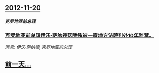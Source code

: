 ## [2012-11-20](/news/2012/11/20/index.md)

##### 克罗地亚前总理
### [克罗地亚前总理伊沃·萨纳德因受贿被一家地方法院判处10年监禁。](/news/2012/11/20/克罗地亚前总理伊沃-萨纳德因受贿被一家地方法院判处10年监禁.md)
_消息: 伊沃·萨纳德, 克罗地亚前总理_

## [前一天...](/news/2012/11/19/index.md)


